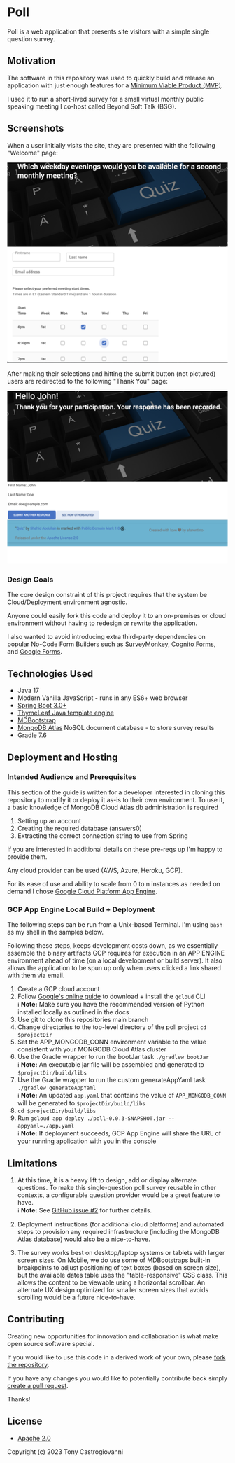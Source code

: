 # Poll
Poll is a web application that presents site
visitors with a simple single question survey.

## Motivation

The software in this repository was used to quickly build 
and release an application with just enough features for a [Minimum Viable Product (MVP)](https://www.productplan.com/glossary/minimum-viable-product/).

I used it to run a short-lived survey for a small virtual monthly public speaking meeting I co-host called Beyond Soft Talk (BSG).

## Screenshots
When a user initially visits the site, they are presented with the 
following "Welcome" page:

![survey](images/survey.png)


After making their selections and hitting the submit button (not pictured)
users are redirected to the following "Thank You" page:

![results](images/results.png)

### Design Goals
The core design constraint of this project requires that the system
be Cloud/Deployment environment agnostic.  

Anyone could easily fork this code and deploy it to an on-premises or cloud environment without having to redesign or rewrite the application.

I also wanted to avoid introducing extra third-party dependencies on
popular No-Code Form Builders such as [SurveyMonkey](https://www.surveymonkey.com/), [Cognito Forms](https://www.cognitoforms.com/), and [Google Forms](https://www.google.com/forms/about/).  

## Technologies Used
* Java 17
* Modern Vanilla JavaScript - runs in any ES6+ web browser
* [Spring Boot 3.0+](https://spring.io/blog/2022/05/24/preparing-for-spring-boot-3-0) 
* [ThymeLeaf Java template engine](https://www.thymeleaf.org/) 
* [MDBootstrap](https://mdbootstrap.com/) 
* [MongoDB Atlas](https://www.mongodb.com/atlas/database) NoSQL document database - to store survey results
* Gradle 7.6

## Deployment and Hosting

### Intended Audience and Prerequisites ###
This section of the guide is written for a developer interested in cloning this repository to modify it or deploy it as-is to their own environment.
To use it, a basic knowledge of MongoDB Cloud Atlas db administration is required
1. Setting up an account 
2. Creating the required database (answers0) 
3. Extracting the correct connection string to use from Spring

If you are interested in additional details on these pre-reqs up I'm happy to provide them.

Any cloud provider can be used (AWS, Azure, Heroku, GCP).  

For its ease of use and ability to scale from 0 to n instances as needed on demand I chose [Google Cloud Platform App Engine](https://cloud.google.com/appengine/docs).  

### GCP App Engine Local Build + Deployment

The following steps can be run from a Unix-based Terminal.  I'm using `bash` as my shell in the samples below.  

Following these steps, keeps development costs down, as we essentially assemble the binary artifacts GCP requires for execution in an APP ENGINE environment ahead of time (on a local development or build server). It also allows the application to be spun up only when users clicked a link shared with them via email.


1. Create a GCP cloud account
2. Follow [Google's online guide](https://cloud.google.com/sdk/docs/install) to download + install the `gcloud` CLI <br>
   ℹ️ **Note:** Make sure you have the recommended version of Python installed locally as outlined in the docs
3. Use git to clone this repositories main branch
4. Change directories to the top-level directory of the poll project `cd $projectDir`
5. Set the APP_MONGODB_CONN environment variable to the value consistent with your MONGODB Cloud Atlas cluster
6. Use the Gradle wrapper to run the bootJar task `./gradlew bootJar` <br>
   ℹ️ **Note:** An executable jar file will be assembled and generated to `$projectDir/build/libs`
7. Use the Gradle wrapper to run the custom generateAppYaml task `./gradlew generateAppYaml` <br>
   ℹ️ **Note:** An updated `app.yaml` that contains the value of `APP_MONGODB_CONN` will be generated to `$projectDir/build/libs`
8. `cd $projectDir/build/libs`
9. Run `gcloud app deploy ./poll-0.0.3-SNAPSHOT.jar --appyaml=./app.yaml` <br>
   ℹ️ **Note:** If deployment succeeds, GCP App Engine will share the URL of your running application with you in the console


## Limitations
1. At this time, it is a heavy lift to design, add or display alternate questions. To make this single-question poll survey reusable in other contexts, a configurable question provider would be a great feature to have. <br>
ℹ️ **Note:** See [GitHub issue #2](https://github.com/afarentino/poll/issues/2) for further details.


2. Deployment instructions (for additional cloud platforms) and automated steps to provision any required infrastructure (including the MongoDB Atlas database) would also be a nice-to-have. 
3. The survey works best on desktop/laptop systems or tablets with larger screen sizes.  On Mobile, we do use some of MDBootstraps built-in breakpoints to adjust positioning of text boxes (based on screen size), but the available dates table uses the "table-responsive" CSS class.  This allows the content to be viewable using a horizontal scrollbar. An alternate UX design optimized for smaller screen sizes that avoids scrolling would be a future nice-to-have. 

## Contributing

Creating new opportunities for innovation and collaboration is what make open source software special.

If you would like to use this code in a derived work of your own, please [fork the repository](https://docs.github.com/en/pull-requests/collaborating-with-pull-requests/working-with-forks).  

If you have any changes you would like to potentially contribute back simply [create a pull request](https://docs.github.com/en/pull-requests/collaborating-with-pull-requests/proposing-changes-to-your-work-with-pull-requests/creating-a-pull-request-from-a-fork).

Thanks!

## License
* [Apache 2.0](https://www.apache.org/licenses/LICENSE-2.0)

Copyright (c) 2023 Tony Castrogiovanni



